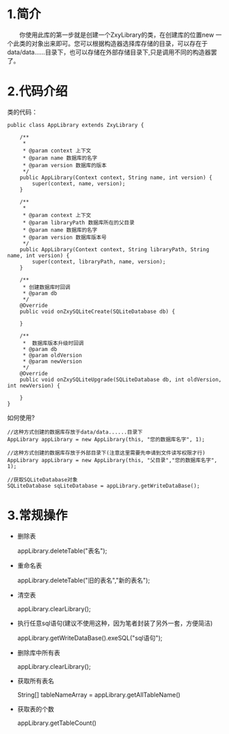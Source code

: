 
# 1.简介  

&emsp;&emsp;你使用此库的第一步就是创建一个ZxyLibrary的类，在创建库的位置new 一个此类的对象出来即可。您可以根据构造器选择库存储的目录，可以存在于data/data......目录下，也可以存储在外部存储目录下,只是调用不同的构造器罢了。

# 2.代码介绍


类的代码：

    public class AppLibrary extends ZxyLibrary {

        /**
         *
         * @param context 上下文
         * @param name 数据库的名字
         * @param version 数据库的版本
         */
        public AppLibrary(Context context, String name, int version) {
            super(context, name, version);
        }

        /**
         *
         * @param context 上下文
         * @param libraryPath 数据库所在的父目录
         * @param name 数据库的名字
         * @param version 数据库版本号
         */
        public AppLibrary(Context context, String libraryPath, String name, int version) {
            super(context, libraryPath, name, version);
        }

        /**
         * 创建数据库时回调
         * @param db
         */
        @Override
        public void onZxySQLiteCreate(SQLiteDatabase db) {

        }

        /**
         *  数据库版本升级时回调
         * @param db
         * @param oldVersion
         * @param newVersion
         */
        @Override
        public void onZxySQLiteUpgrade(SQLiteDatabase db, int oldVersion, int newVersion) {

        }
    }

如何使用?

    //这种方式创建的数据库存放于data/data......目录下 
    AppLibrary appLibrary = new AppLibrary(this, "您的数据库名字", 1);
    
    //这种方式创建的数据库存放于外部目录下(注意这里需要先申请到文件读写权限才行) 
    AppLibrary appLibrary = new AppLibrary(this, "父目录","您的数据库名字", 1);

    //获取SQLiteDatabase对象
    SQLiteDatabase sqLiteDatabase = appLibrary.getWriteDataBase(); 

# 3.常规操作

- 删除表

    appLibrary.deleteTable("表名");

- 重命名表

    appLibrary.deleteTable("旧的表名","新的表名");  

- 清空表  

    appLibrary.clearLibrary();  

- 执行任意sql语句(建议不使用这种，因为笔者封装了另外一套，方便简洁)

    appLibrary.getWriteDataBase().exeSQL("sql语句");

- 删除库中所有表

    appLibrary.clearLibrary();

- 获取所有表名

    String[] tableNameArray = appLibrary.getAllTableName()

- 获取表的个数

    appLibrary.getTableCount()


